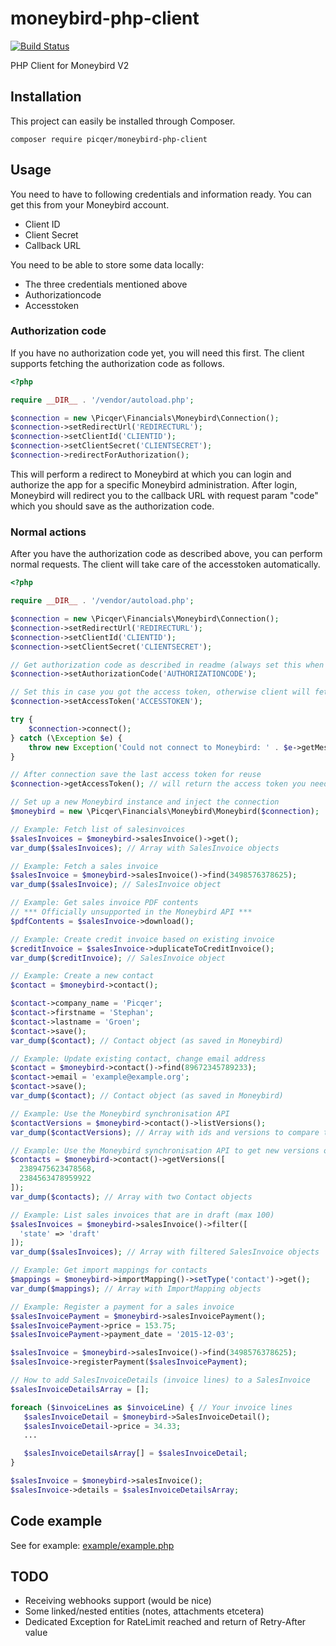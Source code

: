 # moneybird-php-client

[![Build Status](https://travis-ci.org/picqer/moneybird-php-client.svg?branch=master)](https://travis-ci.org/picqer/moneybird-php-client)

PHP Client for Moneybird V2

## Installation
This project can easily be installed through Composer.

```
composer require picqer/moneybird-php-client
```

## Usage
You need to have to following credentials and information ready. You can get this from your Moneybird account.
- Client ID
- Client Secret
- Callback URL

You need to be able to store some data locally:
- The three credentials mentioned above
- Authorizationcode
- Accesstoken

### Authorization code
If you have no authorization code yet, you will need this first. The client supports fetching the authorization code as follows.

```php
<?php

require __DIR__ . '/vendor/autoload.php';

$connection = new \Picqer\Financials\Moneybird\Connection();
$connection->setRedirectUrl('REDIRECTURL');
$connection->setClientId('CLIENTID');
$connection->setClientSecret('CLIENTSECRET');
$connection->redirectForAuthorization();
```

This will perform a redirect to Moneybird at which you can login and authorize the app for a specific Moneybird administration.
After login, Moneybird will redirect you to the callback URL with request param "code" which you should save as the authorization code.

### Normal actions
After you have the authorization code as described above, you can perform normal requests. The client will take care of the accesstoken
automatically.

```php
<?php

require __DIR__ . '/vendor/autoload.php';

$connection = new \Picqer\Financials\Moneybird\Connection();
$connection->setRedirectUrl('REDIRECTURL');
$connection->setClientId('CLIENTID');
$connection->setClientSecret('CLIENTSECRET');

// Get authorization code as described in readme (always set this when available)
$connection->setAuthorizationCode('AUTHORIZATIONCODE');

// Set this in case you got the access token, otherwise client will fetch it (always set this when available)
$connection->setAccessToken('ACCESSTOKEN');

try {
    $connection->connect();
} catch (\Exception $e) {
    throw new Exception('Could not connect to Moneybird: ' . $e->getMessage());
}

// After connection save the last access token for reuse 
$connection->getAccessToken(); // will return the access token you need to save

// Set up a new Moneybird instance and inject the connection
$moneybird = new \Picqer\Financials\Moneybird\Moneybird($connection);

// Example: Fetch list of salesinvoices 
$salesInvoices = $moneybird->salesInvoice()->get();
var_dump($salesInvoices); // Array with SalesInvoice objects

// Example: Fetch a sales invoice
$salesInvoice = $moneybird->salesInvoice()->find(3498576378625);
var_dump($salesInvoice); // SalesInvoice object

// Example: Get sales invoice PDF contents
// *** Officially unsupported in the Moneybird API ***
$pdfContents = $salesInvoice->download();

// Example: Create credit invoice based on existing invoice
$creditInvoice = $salesInvoice->duplicateToCreditInvoice();
var_dump($creditInvoice); // SalesInvoice object

// Example: Create a new contact
$contact = $moneybird->contact();

$contact->company_name = 'Picqer';
$contact->firstname = 'Stephan';
$contact->lastname = 'Groen';
$contact->save();
var_dump($contact); // Contact object (as saved in Moneybird)

// Example: Update existing contact, change email address
$contact = $moneybird->contact()->find(89672345789233);
$contact->email = 'example@example.org';
$contact->save();
var_dump($contact); // Contact object (as saved in Moneybird)

// Example: Use the Moneybird synchronisation API
$contactVersions = $moneybird->contact()->listVersions();
var_dump($contactVersions); // Array with ids and versions to compare to your own

// Example: Use the Moneybird synchronisation API to get new versions of specific ids
$contacts = $moneybird->contact()->getVersions([
  2389475623478568,
  2384563478959922
]);
var_dump($contacts); // Array with two Contact objects

// Example: List sales invoices that are in draft (max 100)
$salesInvoices = $moneybird->salesInvoice()->filter([
  'state' => 'draft'
]);
var_dump($salesInvoices); // Array with filtered SalesInvoice objects

// Example: Get import mappings for contacts
$mappings = $moneybird->importMapping()->setType('contact')->get();
var_dump($mappings); // Array with ImportMapping objects

// Example: Register a payment for a sales invoice
$salesInvoicePayment = $moneybird->salesInvoicePayment();
$salesInvoicePayment->price = 153.75;
$salesInvoicePayment->payment_date = '2015-12-03';

$salesInvoice = $moneybird->salesInvoice()->find(3498576378625);
$salesInvoice->registerPayment($salesInvoicePayment);

// How to add SalesInvoiceDetails (invoice lines) to a SalesInvoice
$salesInvoiceDetailsArray = [];

foreach ($invoiceLines as $invoiceLine) { // Your invoice lines
   $salesInvoiceDetail = $moneybird->SalesInvoiceDetail();
   $salesInvoiceDetail->price = 34.33;
   ...

   $salesInvoiceDetailsArray[] = $salesInvoiceDetail;
}

$salesInvoice = $moneybird->salesInvoice();
$salesInvoice->details = $salesInvoiceDetailsArray;

```

## Code example
See for example: [example/example.php](example/example.php)

## TODO
- Receiving webhooks support (would be nice)
- Some linked/nested entities (notes, attachments etcetera)
- Dedicated Exception for RateLimit reached and return of Retry-After value
